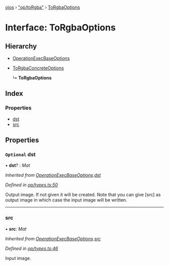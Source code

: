 [ojos](../README.md) › ["op/toRgba"](../modules/_op_torgba_.md) › [ToRgbaOptions](_op_torgba_.torgbaoptions.md)

# Interface: ToRgbaOptions

## Hierarchy

* [OperationExecBaseOptions](_op_types_.operationexecbaseoptions.md)

* [ToRgbaConcreteOptions](_op_torgba_.torgbaconcreteoptions.md)

  ↳ **ToRgbaOptions**

## Index

### Properties

* [dst](_op_torgba_.torgbaoptions.md#optional-dst)
* [src](_op_torgba_.torgbaoptions.md#src)

## Properties

### `Optional` dst

• **dst**? : *Mat*

*Inherited from [OperationExecBaseOptions](_op_types_.operationexecbaseoptions.md).[dst](_op_types_.operationexecbaseoptions.md#optional-dst)*

*Defined in [op/types.ts:50](https://github.com/cancerberoSgx/mirada/blob/3544b58/ojos/src/op/types.ts#L50)*

Output image. If not given it will be created. Note that you can give [src] as output image in which case the input image will be written.

___

###  src

• **src**: *Mat*

*Inherited from [OperationExecBaseOptions](_op_types_.operationexecbaseoptions.md).[src](_op_types_.operationexecbaseoptions.md#src)*

*Defined in [op/types.ts:46](https://github.com/cancerberoSgx/mirada/blob/3544b58/ojos/src/op/types.ts#L46)*

Input image.
